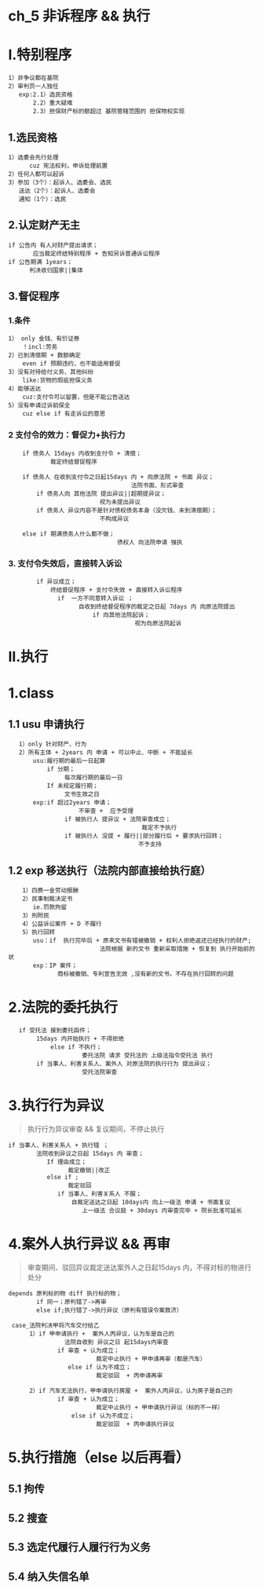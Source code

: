 # ch_5 非诉程序 && 执行
# I.特别程序
    1）非争议都在基院
    2）审判员一人独任
       exp:2.1）选民资格
           2.2）重大疑难
           2.3）担保财产标的额超过 基院管辖范围的 担保物权实现

## 1.选民资格
    1）选委会先行处理
          cuz 宪法权利，申诉处理前置
    2）任何人都可以起诉
    3）参加（3个）：起诉人、选委会、选民
       送达（2个）：起诉人、选委会
       通知（1个）：选民

## 2.认定财产无主
    if 公告内 有人对财产提出请求；
           应当裁定终结特别程序 + 告知另诉普通诉讼程序
    if 公告期满 1years；
          判决收归国家||集体

## 3.督促程序
### 1.条件
    1） only 金钱、有价证券
        ！incl:劳务
    2）已到清偿期 + 数额确定
        even if 预期违约，也不能适用督促
    3）没有对待给付义务、其他纠纷
        like:货物的瑕疵担保义务
    4）能够送达
        cuz:支付令可以留置，但是不能公告送达
    5）没有申请过诉前保全
        cuz else if 有走诉讼的意思         

### 2 支付令的效力：督促力+执行力
        if 债务人 15days 内收到支付令 + 清偿；
                裁定终结督促程序   
        
        if 债务人 在收到支付令之日起15days 内 + 向原法院 + 书面 异议；
                                       法院书面、形式审查
            if 债务人向 其他法院 提出异议||超期提异议；
                              视为未提出异议
            if 债务人 异议内容不是针对债权债务本身（没欠钱、未到清偿期）；
                              不构成异议
        
        else if 期满债务人什么都不做；
                                   债权人 向法院申请 强执

### 3. 支付令失效后，直接转入诉讼
            if 异议成立；
                终结督促程序 + 支付令失效 + 直接转入诉讼程序
                  if  一方不同意转入诉讼 ；
                        自收到终结督促程序的裁定之日起 7days 内 向原法院提出
                            if 向其他法院起诉；
                                        视为向原法院起诉 

# II.执行
# 1.class
## 1.1 usu 申请执行
       1）only 针对财产、行为
       2）所有主体 + 2years 内 申请 + 可以中止、中断 + 不能延长
           usu:履行期的最后一日起算
               if 分期；
                    每次履行期的最后一日
               If 未规定履行期；
                    文书生效之日
           exp:if 超过2years 申请；
                        不审查 +  应予受理
                    if 被执行人 提异议 + 法院审查成立；
                                          裁定不予执行
                    if 被执行人 没提 + 履行||部分履行后 + 要求执行回转；
                                         不予支持

## 1.2 exp 移送执行（法院内部直接给执行庭）
        1）四费一金劳动报酬
        2）民事制裁决定书
           ie.罚款拘留
        3）刑附民
        4）公益诉讼案件 + D 不履行
        5）执行回转
           usu：if  执行完毕后 + 原来文书有错被撤销 + 权利人拒绝返还已经执行的财产;
                              法院根据 新的文书 重新采取措施 + 恢复到 执行开始前的状
           exp：IP 案件；
                  商标被撤销、专利宣告无效 ,没有新的文书，不存在执行回转的问题

# 2.法院的委托执行
       if 受托法 接到委托函件；
            15days 内开始执行 + 不得拒绝
                else if 不执行；
                         委托法院 请求 受托法的 上级法指令受托法 执行
            if 当事人、利害关系人、案外人 对原法院的执行行为 提出异议；
                         受托法院审查

# 3.执行行为异议
> 执行行为异议审查 && 复议期间，不停止执行

    if 当事人、利害关系人 + 执行错 ；
            法院收到异议之日起 15days 内 审查；
               If 理由成立；
                     裁定撤销||改正
               else if ;
                     裁定驳回
                  if 当事人、利害关系人 不服；
                      自裁定送达之日起 10days内 向上一级法 申请 + 书面复议
                         上一级法 合议庭 + 30days 内审查完毕 + 院长批准可延长

# 4.案外人执行异议 && 再审
> 审查期间、驳回异议裁定送达案外人之日起15days 内，不得对标的物进行处分

    depends 原判标的物 diff 执行标的物；
            if 同一；原判错了->再审
            else if;执行错了->执行异议（原判有错误令案救济）

     case_法院判决甲将汽车交付给乙
          1）if 甲申请执行 +  案外人丙异议，认为车是自己的
                    法院自收到 异议之日 起15days内审查
                  if 审查 + 认为成立；
                             裁定中止执行 + 甲申请再审（都是汽车）
                     else if 认为不成立；
                             裁定驳回  + 丙申请再审

          2）if 汽车无法执行，甲申请执行房屋 +  案外人丙异议，认为房子是自己的
                  if 审查 + 认为成立；
                             裁定中止执行 + 甲申请执行异议（标的不一样）
                      else if 认为不成立；
                             裁定驳回  + 丙申请执行异议

# 5.执行措施（else 以后再看）
## 5.1 拘传
## 5.2 搜查
## 5.3 选定代履行人履行行为义务
## 5.4 纳入失信名单






